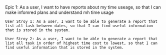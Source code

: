 Epic 1: As a user, I want to have reports about my time useage, so that I can make infomred plans and understand mh time usage

    User Stroy 1: As a user, I want to be able to generate a report that list all task between dates, so that I can find useful information that is stored in the system. 

    User Stroy 2: As a user, I want to be able to generate a report that list all task in order of highest time cost to lowest, so that I can find useful information that is stored in the system.  
    
